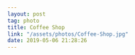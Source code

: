```yaml
---
layout: post
tag: photo
title: Coffee Shop
link: "/assets/photos/Coffee-Shop.jpg"
date: 2019-05-06 21:28:26
---
```

